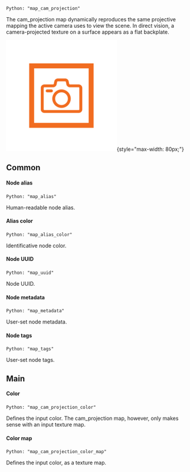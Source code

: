 `Python: "map_cam_projection"`

The cam_projection map dynamically reproduces the same projective mapping the active camera uses to view the scene. In direct vision, a camera-projected texture on a surface appears as a flat backplate.

![Icon](map_cam_projection_swatch.png "Icon"){style="max-width: 80px;"}

## Common

#### Node alias
`Python: "map_alias"`

Human-readable node alias.

#### Alias color
`Python: "map_alias_color"`

Identificative node color.

#### Node UUID
`Python: "map_uuid"`

Node UUID.

#### Node metadata
`Python: "map_metadata"`

User-set node metadata.

#### Node tags
`Python: "map_tags"`

User-set node tags.

## Main

#### Color
`Python: "map_cam_projection_color"`

Defines the input color. The cam_projection map, however, only makes sense with an input texture map.

#### Color map
`Python: "map_cam_projection_color_map"`

Defines the input color, as a texture map.


